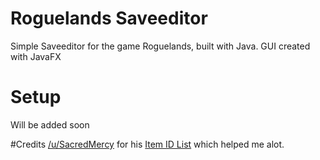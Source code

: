 # Roguelands Saveeditor
Simple Saveeditor for the game Roguelands, built with Java. GUI created with JavaFX

# Setup
Will be added soon

#Credits
[/u/SacredMercy](https://www.reddit.com/u/SacredMercy) for his [Item ID List](https://www.reddit.com/r/RogueLands/comments/4r9d4s/roguelands_item_id_list/) which helped me alot.
